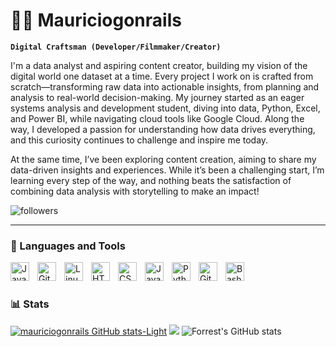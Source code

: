 # 🏄‍♂️ Mauriciogonrails

**`Digital Craftsman (Developer/Filmmaker/Creator)`**


I'm a data analyst and aspiring content creator, building my vision of the digital world one dataset at a time. Every project I work on is crafted from scratch—transforming raw data into actionable insights, from planning and analysis to real-world decision-making. My journey started as an eager systems analysis and development student, diving into data, Python, Excel, and Power BI, while navigating cloud tools like Google Cloud. Along the way, I developed a passion for understanding how data drives everything, and this curiosity continues to challenge and inspire me today.

At the same time, I’ve been exploring content creation, aiming to share my data-driven insights and experiences. While it’s been a challenging start, I’m learning every step of the way, and nothing beats the satisfaction of combining data analysis with storytelling to make an impact!


   <p align="left"
      <a href="https://github.com/mauriciogonrails?tab=followers">
         <img alt="followers" title="Follow me on Github" src="https://custom-icon-badges.demolab.com/github/followers/mauriciogonrails?color=236ad3&labelColor=1155ba&style=for-the-badge&logo=person-add&label=Follow&logoColor=white"/></a>
   </p>

---
### 🧰 Languages and Tools

<img align="left" alt="Java" width="30px" style="padding-right:10px;" src="https://cdn.jsdelivr.net/gh/devicons/devicon/icons/java/java-original.svg"/>
<img align="left" alt="Git" width="30px" style="padding-right:10px;" src="https://cdn.jsdelivr.net/gh/devicons/devicon/icons/git/git-original.svg" />
<img align="left" alt="Linux" width="30px" style="padding-right:10px;" src="https://cdn.jsdelivr.net/gh/devicons/devicon/icons/linux/linux-original.svg" />
<img align="left" alt="HTML" width="30px" style="padding-right:10px;" src="https://cdn.jsdelivr.net/gh/devicons/devicon/icons/html5/html5-plain.svg" />
<img align="left" alt="CSS" width="30px" style="padding-right:10px;" src="https://cdn.jsdelivr.net/gh/devicons/devicon/icons/css3/css3-plain.svg" />
<img align="left" alt="JavaScript" width="30px" style="padding-right:10px;" src="https://cdn.jsdelivr.net/gh/devicons/devicon/icons/javascript/javascript-plain.svg" />
<img align="left" alt="Python" width="30px" style="padding-right:10px;" src="https://cdn.jsdelivr.net/gh/devicons/devicon/icons/python/python-plain.svg" />
<img align="left" alt="GitHub" width="30px" style="padding-right:10px;" src="https://cdn.jsdelivr.net/gh/devicons/devicon/icons/github/github-original.svg" />
<img align="left" alt="Bash" width="30px" style="padding-right:10px;" src="https://cdn.jsdelivr.net/gh/devicons/devicon/icons/bash/bash-original.svg" />
<br />

#

### 📊 Stats

[![mauriciogonrails GitHub stats-Light](https://github-readme-stats.vercel.app/api?username=mauriciogonrails&show_icons=true&theme=default#gh-light-mode-only)](https://github.com/anuraghazra/github-readme-stats#gh-light-mode-only)
![](https://leetcard.jacoblin.cool/mauricionrails?site=us)
![Forrest's GitHub stats](https://github-readme-stats.vercel.app/api?username=mauriciogonrails&show_icons=true&theme=gruvbox)
#

